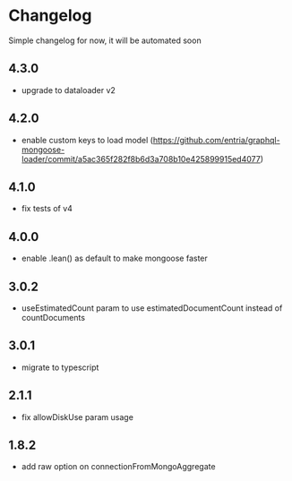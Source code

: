 # Changelog

Simple changelog for now, it will be automated soon

## 4.3.0
- upgrade to dataloader v2

## 4.2.0
- enable custom keys to load model (https://github.com/entria/graphql-mongoose-loader/commit/a5ac365f282f8b6d3a708b10e425899915ed4077)

## 4.1.0
- fix tests of v4

## 4.0.0
- enable .lean() as default to make mongoose faster

## 3.0.2
- useEstimatedCount param to use estimatedDocumentCount instead of countDocuments

## 3.0.1
- migrate to typescript

## 2.1.1
- fix allowDiskUse param usage

## 1.8.2
- add raw option on connectionFromMongoAggregate 
